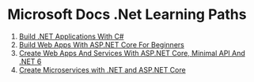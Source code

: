 # Microsoft Docs .Net Learning Paths

1. [Build .NET Applications With C#](https://docs.microsoft.com/en-us/learn/paths/build-dotnet-applications-csharp/)
2. [Build Web Apps With ASP.NET Core For Beginners](https://docs.microsoft.com/en-us/learn/paths/aspnet-core-web-app/)
3. [Create Web Apps And Services With ASP.NET Core, Minimal API And .NET 6](https://docs.microsoft.com/en-us/learn/paths/aspnet-core-minimal-api/)
4. [Create Microservices with .NET and ASP.NET Core](https://docs.microsoft.com/en-us/learn/paths/create-microservices-with-dotnet/)